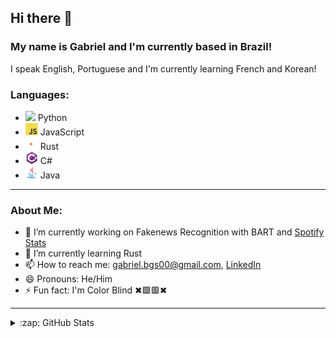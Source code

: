 ## Hi there 👋

### My name is Gabriel and I'm currently based in Brazil!

I speak English, Portuguese and I'm currently learning French and Korean!

### Languages:
- <img src="https://raw.githubusercontent.com/GabrielBG0/GabrielBG0/main/Pithon.svg" width="20" /> Python
- <img src="https://raw.githubusercontent.com/GabrielBG0/GabrielBG0/main/JavaScript.svg" width="20" /> JavaScript
- <img src="https://raw.githubusercontent.com/GabrielBG0/GabrielBG0/main/Rust.svg" width="20" /> Rust
- <img src="https://raw.githubusercontent.com/GabrielBG0/GabrielBG0/main/CSharp.svg" width="20" /> C#
- <img src="https://raw.githubusercontent.com/GabrielBG0/GabrielBG0/main/Java.svg" width="20" /> Java

---

### About Me:
- 🔭 I’m currently working on Fakenews Recognition with BART and [Spotify Stats](https://github.com/GabrielBG0/Spotify-Stats.js)
- 🌱 I’m currently learning Rust
- 📫 How to reach me: <gabriel.bgs00@gmail.com>, [LinkedIn](https://www.linkedin.com/in/gabrielbgutierrez/)
- 😄 Pronouns: He/Him
- ⚡ Fun fact: I'm Color Blind ✖🟩🟥✖

---

<details>
  </br>
  <summary>:zap: GitHub Stats</summary>

  ![Gabriel's GitHub stats](https://github-readme-stats.vercel.app/api?username=GabrielBG0&theme=tokyonight&show_icons=true&count_private=true)

</details>
